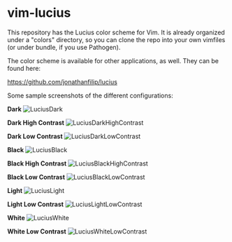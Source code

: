 vim-lucius
==========

This repository has the Lucius color scheme for Vim. It is already organized
under a "colors" directory, so you can clone the repo into your own vimfiles
(or under bundle, if you use Pathogen).

The color scheme is available for other applications, as well. They can be
found here:

https://github.com/jonathanfilip/lucius

Some sample screenshots of the different configurations:

**Dark**
![LuciusDark](http://i.imgur.com/LsZbF.png "LuciusDark (default)")

**Dark High Contrast**
![LuciusDarkHighContrast](http://i.imgur.com/e70i9.png "LuciusDarkHighContrast")

**Dark Low Contrast**
![LuciusDarkLowContrast](http://i.imgur.com/Hmw8s.png "LuciusDarkLowContrast")

**Black**
![LuciusBlack](http://i.imgur.com/iD4ri.png "LuciusBlack")

**Black High Contrast**
![LuciusBlackHighContrast](http://i.imgur.com/lHvTJ.png  "LuciusBlackHighContrast")

**Black Low Contrast**
![LuciusBlackLowContrast](http://i.imgur.com/oZLkg.png "LuciusBlackLowContrast")

**Light**
![LuciusLight](http://i.imgur.com/soYD8.png "LuciusLight (light default)")

**Light Low Contrast**
![LuciusLightLowContrast](http://i.imgur.com/95I86.png "LuciusLightLowContrast")

**White**
![LuciusWhite](http://i.imgur.com/wDzkz.png  "LuciusWhite")

**White Low Contrast**
![LuciusWhiteLowContrast](http://i.imgur.com/jlUf4.png "LuciusWhiteLowContrast")



